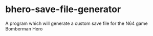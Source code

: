 # bhero-save-file-generator
A program which will generate a custom save file for the N64 game Bomberman Hero
